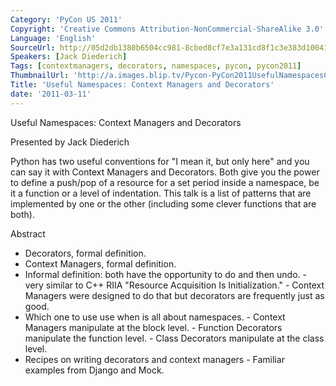 ```yaml
---
Category: 'PyCon US 2011'
Copyright: 'Creative Commons Attribution-NonCommercial-ShareAlike 3.0'
Language: 'English'
SourceUrl: http://05d2db1380b6504cc981-8cbed8cf7e3a131cd8f1c3e383d10041.r93.cf2.rackcdn.com/pycon-us-2011/395_useful-namespaces-context-managers-and-decorators.mp4
Speakers: [Jack Diederich]
Tags: [contextmanagers, decorators, namespaces, pycon, pycon2011]
ThumbnailUrl: 'http://a.images.blip.tv/Pycon-PyCon2011UsefulNamespacesContextManagersAndDecorators353.png'
Title: 'Useful Namespaces: Context Managers and Decorators'
date: '2011-03-11'
---
```

Useful Namespaces: Context Managers and Decorators

Presented by Jack Diederich

Python has two useful conventions for "I mean it, but only here" and you can
say it with Context Managers and Decorators. Both give you the power to define
a push/pop of a resource for a set period inside a namespace, be it a function
or a level of indentation. This talk is a list of patterns that are
implemented by one or the other (including some clever functions that are
both).

Abstract

  * Decorators, formal definition. 
  * Context Managers, formal definition. 
  * Informal definition: both have the opportunity to do and then undo. - very similar to C++ RIIA "Resource Acquisition Is Initialization." - Context Managers were designed to do that but decorators are frequently just as good. 
  * Which one to use use when is all about namespaces. - Context Managers manipulate at the block level. - Function Decorators manipulate the function level. - Class Decorators manipulate at the class level. 
  * Recipes on writing decorators and context managers - Familiar examples from Django and Mock. 

